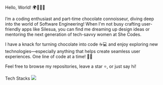 Hello, World! 🌍👩‍💻👋


I’m a coding enthusiast and part-time chocolate connoisseur, diving deep into the world of Software Engineering! When I'm not busy crafting user-friendly apps like Silesua, you can find me dreaming up design ideas or mentoring the next generation of tech-savvy women at She Codes.

I have a knack for turning chocolate into code ☕💻 and enjoy exploring new technologies—especially anything that helps create seamless user experiences. One line of code at a time! 🌈🚀

Feel free to browse my repositories, leave a star ⭐, or just say hi!


Tech Stacks 
<img src="{https://img.shields.io/badge/Figma-F24E1E?style=for-the-badge&logo=figma&logoColor=white}" />
